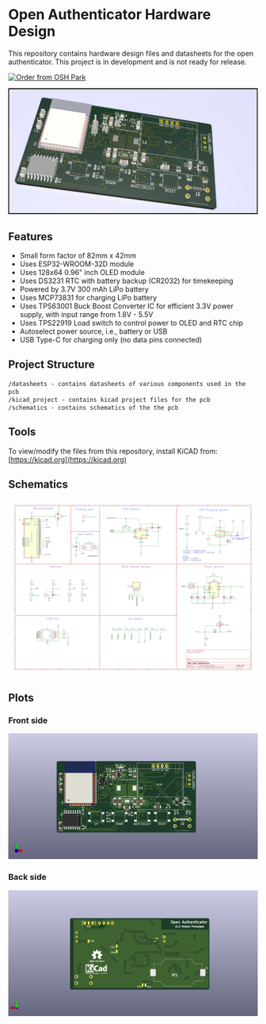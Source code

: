 # Open Authenticator Hardware Design

This repository contains hardware design files and datasheets for the open authenticator. This project is in development and is not ready for release.

<a href="https://oshpark.com/shared_projects/kZuvm8FV"><img src="https://oshpark.com/packs/media/images/badge-5f4e3bf4bf68f72ff88bd92e0089e9cf.png" alt="Order from OSH Park"></img></a>

![](/assets/open_authenticator.png)

## Features

* Small form factor of 82mm x 42mm
* Uses ESP32-WROOM-32D module
* Uses 128x64 0.96" inch OLED module
* Uses DS3231 RTC with battery backup (CR2032) for timekeeping
* Powered by 3.7V 300 mAh LiPo battery
* Uses MCP73831 for charging LiPo battery
* Uses TPS63001 Buck Boost Converter IC for efficient 3.3V power supply, with input range from 1.8V - 5.5V
* Uses TPS22919 Load switch to control power to OLED and RTC chip
* Autoselect power source, i.e., battery or USB
* USB Type-C for charging only (no data pins connected)

## Project Structure

```
/datasheets - contains datasheets of various components used in the pcb
/kicad_project - contains kicad project files for the pcb
/schematics - contains schematics of the the pcb
```

## Tools

To view/modify the files from this repository, install KiCAD from: [https://kicad.org](https://kicad.org)

## Schematics

![](/assets/esp_2fa_board_design.svg)

## Plots

### Front side

![](assets/open_authenticator_front.png)

### Back side

![](assets/open_authenticator_back.png)

